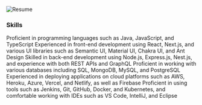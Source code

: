 ![Resume](./RESUME/resume.png)



### Skills
Proficient in programming languages such as Java, JavaScript, and TypeScript
Experienced in front-end development using React, Next.js, and various UI libraries such as Semantic UI, Material UI, Chakra UI, and Ant Design
Skilled in back-end development using Node.js, Express.js, Nest.js, and experience with both REST APIs and GraphQL
Proficient in working with various databases including SQL, MongoDB, MySQL, and PostgreSQL
Experienced in deploying applications on cloud platforms such as AWS, Heroku, Azure, Vercel, and Netlify, as well as Firebase
Proficient in using tools such as Jenkins, Git, GitHub, Docker, and Kubernetes, and comfortable working with IDEs such as VS Code, IntelliJ, and Eclipse